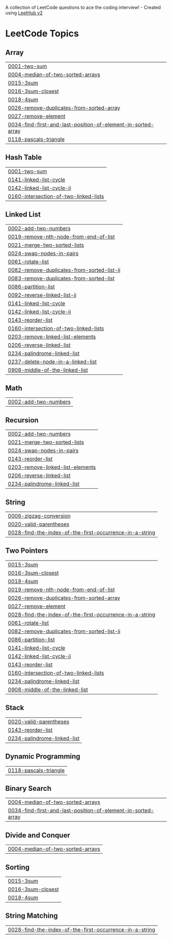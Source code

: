 A collection of LeetCode questions to ace the coding interview! - Created using [LeetHub v2](https://github.com/arunbhardwaj/LeetHub-2.0)
<!---LeetCode Topics Start-->
# LeetCode Topics
## Array
|  |
| ------- |
| [0001-two-sum](https://github.com/PraveenBalajiP/LeetCode/tree/master/0001-two-sum) |
| [0004-median-of-two-sorted-arrays](https://github.com/PraveenBalajiP/LeetCode/tree/master/0004-median-of-two-sorted-arrays) |
| [0015-3sum](https://github.com/PraveenBalajiP/LeetCode/tree/master/0015-3sum) |
| [0016-3sum-closest](https://github.com/PraveenBalajiP/LeetCode/tree/master/0016-3sum-closest) |
| [0018-4sum](https://github.com/PraveenBalajiP/LeetCode/tree/master/0018-4sum) |
| [0026-remove-duplicates-from-sorted-array](https://github.com/PraveenBalajiP/LeetCode/tree/master/0026-remove-duplicates-from-sorted-array) |
| [0027-remove-element](https://github.com/PraveenBalajiP/LeetCode/tree/master/0027-remove-element) |
| [0034-find-first-and-last-position-of-element-in-sorted-array](https://github.com/PraveenBalajiP/LeetCode/tree/master/0034-find-first-and-last-position-of-element-in-sorted-array) |
| [0118-pascals-triangle](https://github.com/PraveenBalajiP/LeetCode/tree/master/0118-pascals-triangle) |
## Hash Table
|  |
| ------- |
| [0001-two-sum](https://github.com/PraveenBalajiP/LeetCode/tree/master/0001-two-sum) |
| [0141-linked-list-cycle](https://github.com/PraveenBalajiP/LeetCode/tree/master/0141-linked-list-cycle) |
| [0142-linked-list-cycle-ii](https://github.com/PraveenBalajiP/LeetCode/tree/master/0142-linked-list-cycle-ii) |
| [0160-intersection-of-two-linked-lists](https://github.com/PraveenBalajiP/LeetCode/tree/master/0160-intersection-of-two-linked-lists) |
## Linked List
|  |
| ------- |
| [0002-add-two-numbers](https://github.com/PraveenBalajiP/LeetCode/tree/master/0002-add-two-numbers) |
| [0019-remove-nth-node-from-end-of-list](https://github.com/PraveenBalajiP/LeetCode/tree/master/0019-remove-nth-node-from-end-of-list) |
| [0021-merge-two-sorted-lists](https://github.com/PraveenBalajiP/LeetCode/tree/master/0021-merge-two-sorted-lists) |
| [0024-swap-nodes-in-pairs](https://github.com/PraveenBalajiP/LeetCode/tree/master/0024-swap-nodes-in-pairs) |
| [0061-rotate-list](https://github.com/PraveenBalajiP/LeetCode/tree/master/0061-rotate-list) |
| [0082-remove-duplicates-from-sorted-list-ii](https://github.com/PraveenBalajiP/LeetCode/tree/master/0082-remove-duplicates-from-sorted-list-ii) |
| [0083-remove-duplicates-from-sorted-list](https://github.com/PraveenBalajiP/LeetCode/tree/master/0083-remove-duplicates-from-sorted-list) |
| [0086-partition-list](https://github.com/PraveenBalajiP/LeetCode/tree/master/0086-partition-list) |
| [0092-reverse-linked-list-ii](https://github.com/PraveenBalajiP/LeetCode/tree/master/0092-reverse-linked-list-ii) |
| [0141-linked-list-cycle](https://github.com/PraveenBalajiP/LeetCode/tree/master/0141-linked-list-cycle) |
| [0142-linked-list-cycle-ii](https://github.com/PraveenBalajiP/LeetCode/tree/master/0142-linked-list-cycle-ii) |
| [0143-reorder-list](https://github.com/PraveenBalajiP/LeetCode/tree/master/0143-reorder-list) |
| [0160-intersection-of-two-linked-lists](https://github.com/PraveenBalajiP/LeetCode/tree/master/0160-intersection-of-two-linked-lists) |
| [0203-remove-linked-list-elements](https://github.com/PraveenBalajiP/LeetCode/tree/master/0203-remove-linked-list-elements) |
| [0206-reverse-linked-list](https://github.com/PraveenBalajiP/LeetCode/tree/master/0206-reverse-linked-list) |
| [0234-palindrome-linked-list](https://github.com/PraveenBalajiP/LeetCode/tree/master/0234-palindrome-linked-list) |
| [0237-delete-node-in-a-linked-list](https://github.com/PraveenBalajiP/LeetCode/tree/master/0237-delete-node-in-a-linked-list) |
| [0908-middle-of-the-linked-list](https://github.com/PraveenBalajiP/LeetCode/tree/master/0908-middle-of-the-linked-list) |
## Math
|  |
| ------- |
| [0002-add-two-numbers](https://github.com/PraveenBalajiP/LeetCode/tree/master/0002-add-two-numbers) |
## Recursion
|  |
| ------- |
| [0002-add-two-numbers](https://github.com/PraveenBalajiP/LeetCode/tree/master/0002-add-two-numbers) |
| [0021-merge-two-sorted-lists](https://github.com/PraveenBalajiP/LeetCode/tree/master/0021-merge-two-sorted-lists) |
| [0024-swap-nodes-in-pairs](https://github.com/PraveenBalajiP/LeetCode/tree/master/0024-swap-nodes-in-pairs) |
| [0143-reorder-list](https://github.com/PraveenBalajiP/LeetCode/tree/master/0143-reorder-list) |
| [0203-remove-linked-list-elements](https://github.com/PraveenBalajiP/LeetCode/tree/master/0203-remove-linked-list-elements) |
| [0206-reverse-linked-list](https://github.com/PraveenBalajiP/LeetCode/tree/master/0206-reverse-linked-list) |
| [0234-palindrome-linked-list](https://github.com/PraveenBalajiP/LeetCode/tree/master/0234-palindrome-linked-list) |
## String
|  |
| ------- |
| [0006-zigzag-conversion](https://github.com/PraveenBalajiP/LeetCode/tree/master/0006-zigzag-conversion) |
| [0020-valid-parentheses](https://github.com/PraveenBalajiP/LeetCode/tree/master/0020-valid-parentheses) |
| [0028-find-the-index-of-the-first-occurrence-in-a-string](https://github.com/PraveenBalajiP/LeetCode/tree/master/0028-find-the-index-of-the-first-occurrence-in-a-string) |
## Two Pointers
|  |
| ------- |
| [0015-3sum](https://github.com/PraveenBalajiP/LeetCode/tree/master/0015-3sum) |
| [0016-3sum-closest](https://github.com/PraveenBalajiP/LeetCode/tree/master/0016-3sum-closest) |
| [0018-4sum](https://github.com/PraveenBalajiP/LeetCode/tree/master/0018-4sum) |
| [0019-remove-nth-node-from-end-of-list](https://github.com/PraveenBalajiP/LeetCode/tree/master/0019-remove-nth-node-from-end-of-list) |
| [0026-remove-duplicates-from-sorted-array](https://github.com/PraveenBalajiP/LeetCode/tree/master/0026-remove-duplicates-from-sorted-array) |
| [0027-remove-element](https://github.com/PraveenBalajiP/LeetCode/tree/master/0027-remove-element) |
| [0028-find-the-index-of-the-first-occurrence-in-a-string](https://github.com/PraveenBalajiP/LeetCode/tree/master/0028-find-the-index-of-the-first-occurrence-in-a-string) |
| [0061-rotate-list](https://github.com/PraveenBalajiP/LeetCode/tree/master/0061-rotate-list) |
| [0082-remove-duplicates-from-sorted-list-ii](https://github.com/PraveenBalajiP/LeetCode/tree/master/0082-remove-duplicates-from-sorted-list-ii) |
| [0086-partition-list](https://github.com/PraveenBalajiP/LeetCode/tree/master/0086-partition-list) |
| [0141-linked-list-cycle](https://github.com/PraveenBalajiP/LeetCode/tree/master/0141-linked-list-cycle) |
| [0142-linked-list-cycle-ii](https://github.com/PraveenBalajiP/LeetCode/tree/master/0142-linked-list-cycle-ii) |
| [0143-reorder-list](https://github.com/PraveenBalajiP/LeetCode/tree/master/0143-reorder-list) |
| [0160-intersection-of-two-linked-lists](https://github.com/PraveenBalajiP/LeetCode/tree/master/0160-intersection-of-two-linked-lists) |
| [0234-palindrome-linked-list](https://github.com/PraveenBalajiP/LeetCode/tree/master/0234-palindrome-linked-list) |
| [0908-middle-of-the-linked-list](https://github.com/PraveenBalajiP/LeetCode/tree/master/0908-middle-of-the-linked-list) |
## Stack
|  |
| ------- |
| [0020-valid-parentheses](https://github.com/PraveenBalajiP/LeetCode/tree/master/0020-valid-parentheses) |
| [0143-reorder-list](https://github.com/PraveenBalajiP/LeetCode/tree/master/0143-reorder-list) |
| [0234-palindrome-linked-list](https://github.com/PraveenBalajiP/LeetCode/tree/master/0234-palindrome-linked-list) |
## Dynamic Programming
|  |
| ------- |
| [0118-pascals-triangle](https://github.com/PraveenBalajiP/LeetCode/tree/master/0118-pascals-triangle) |
## Binary Search
|  |
| ------- |
| [0004-median-of-two-sorted-arrays](https://github.com/PraveenBalajiP/LeetCode/tree/master/0004-median-of-two-sorted-arrays) |
| [0034-find-first-and-last-position-of-element-in-sorted-array](https://github.com/PraveenBalajiP/LeetCode/tree/master/0034-find-first-and-last-position-of-element-in-sorted-array) |
## Divide and Conquer
|  |
| ------- |
| [0004-median-of-two-sorted-arrays](https://github.com/PraveenBalajiP/LeetCode/tree/master/0004-median-of-two-sorted-arrays) |
## Sorting
|  |
| ------- |
| [0015-3sum](https://github.com/PraveenBalajiP/LeetCode/tree/master/0015-3sum) |
| [0016-3sum-closest](https://github.com/PraveenBalajiP/LeetCode/tree/master/0016-3sum-closest) |
| [0018-4sum](https://github.com/PraveenBalajiP/LeetCode/tree/master/0018-4sum) |
## String Matching
|  |
| ------- |
| [0028-find-the-index-of-the-first-occurrence-in-a-string](https://github.com/PraveenBalajiP/LeetCode/tree/master/0028-find-the-index-of-the-first-occurrence-in-a-string) |
<!---LeetCode Topics End-->